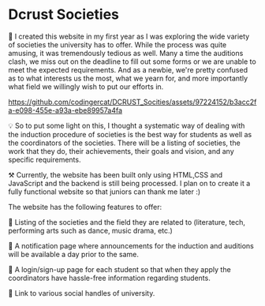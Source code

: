 # Dcrust Societies
📝  I created this website in my first year as I was exploring the wide variety of societies the university has to offer. While the process was quite amusing, it was tremendously tedious as well. Many a time the auditions clash, we miss out on the deadline to fill out some forms or we are unable to meet the expected requirements. And as a newbie, we're pretty confused as to what interests us the most, what we yearn for, and more importantly what field we willingly wish to put our efforts in. 




https://github.com/codingercat/DCRUST_Socities/assets/97224152/b3acc2fa-e098-455e-a93a-ebe89957a4fa




💡  So to put some light on this, I thought a systematic way of dealing with the induction procedure of societies is the best way for students as well as the coordinators of the societies. There will be a listing of societies, the work that they do, their achievements, their goals and vision, and any specific requirements.

⚒️   Currently, the website has been built only using HTML,CSS and JavaScript and the backend is still being processed. I plan on to create it a fully functional website so that juniors can thank me later :)

The website has the following features to offer:

📍  Listing of the societies and the field they are related to (literature, tech, performing arts such as dance, music drama, etc.)

📍  A notification page where announcements for the induction and auditions will be available a day prior to the same.

📍  A login/sign-up page for each student so that when they apply the coordinators have hassle-free information regarding students.

📍  Link to various social handles of university.


